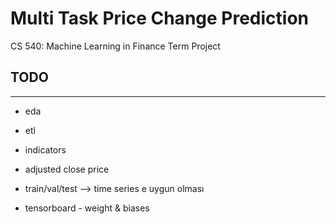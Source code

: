 # Multi Task Price Change Prediction

CS 540: Machine Learning in Finance Term Project

## TODO
---------
* eda 

* etl 
 * indicators
 * adjusted close price 
 
* train/val/test --> time series e uygun olması 
* tensorboard - weight & biases
